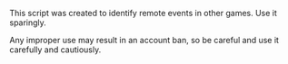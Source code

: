 
This script was created to identify remote events in other games. Use it sparingly.

Any improper use may result in an account ban, so be careful and use it carefully and cautiously.

